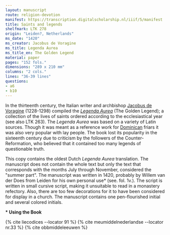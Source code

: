 ```yaml
---
layout: manuscript
route: religion-devotion
manifest: https://transcription.digitalscholarship.nl/iiif/5/manifest
title: Saints and legends
shelfmark: LTK 278
origin: "Leiden?, Netherlands"
ms_date: "1420"
ms_creator: Jacobus de Voragine
ms_title: Legenda Aurea
ms_title_en: The Golden Legend
material: paper
pages: "152 fols."
dimensions: "289 x 210 mm"
columns: "2 cols."
lines: "36-39 lines"
questions:
- a6
- b10
---
```


In the thirteenth century, the Italian writer and archbishop [Jacobus de
Voragine](https://en.wikipedia.org/wiki/Jacobus_da_Varagine) (1228-1298)
compiled the *[Legenda Aurea](https://en.wikipedia.org/wiki/Golden_Legend)* (The Golden
Legend); a collection of the lives of saints ordered according to the
ecclesiastical year (see also LTK 263). The *Legenda Aurea* was based on
a variety of Latin sources. Though it was meant as a reference work for
[Dominican](https://en.wikipedia.org/wiki/Dominican_Order) friars it was
also very popular with lay people. The book lost its popularity in the
sixteenth century due to criticism by the followers of the
Counter-Reformation, who believed that it contained too many legends of
questionable truth.

This copy contains the oldest Dutch *Legenda Aurea* translation. The
manuscript does not contain the whole text but only the text that
corresponds with the months July through November, considered the
"summer part". The manuscript was written in 1420, probably by Willem
van der Does from Leiden for his own personal use\* (see. fol. 1v.). The
script is written in small cursive script, making it unsuitable to read
in a monastery refectory. Also, there are too few decorations for it to
have been considered for display in a church. The manuscript contains
one pen-flourished initial and several colored initials.

**\* Using the Book**

{% cite liecodices --locator 91 %}
{% cite meumiddelnederlandse --locator nr.33 %}
{% cite obbmiddeleeuwen %}
